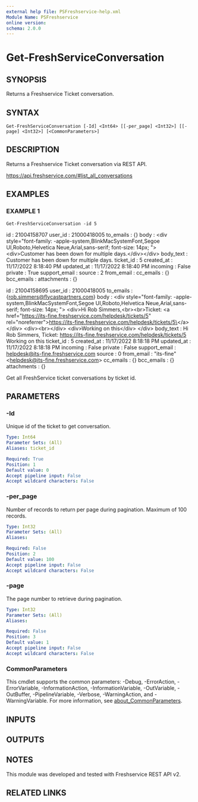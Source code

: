 ```yaml
---
external help file: PSFreshservice-help.xml
Module Name: PSFreshservice
online version:
schema: 2.0.0
---
```


# Get-FreshServiceConversation

## SYNOPSIS
Returns a Freshservice Ticket conversation.

## SYNTAX

```
Get-FreshServiceConversation [-Id] <Int64> [[-per_page] <Int32>] [[-page] <Int32>] [<CommonParameters>]
```

## DESCRIPTION
Returns a Freshservice Ticket conversation via REST API.

https://api.freshservice.com/#list_all_conversations

## EXAMPLES

### EXAMPLE 1
```
Get-FreshServiceConversation -id 5
```

id            : 21004158707
user_id       : 21000418005
to_emails     : {}
body          : \<div style="font-family: -apple-system,BlinkMacSystemFont,Segoe UI,Roboto,Helvetica Neue,Arial,sans-serif; font-size: 14px; "\>\<div\>Customer has been down for multiple days.\</div\>\</div\>
body_text     : Customer has been down for multiple days.
ticket_id     : 5
created_at    : 11/17/2022 8:18:40 PM
updated_at    : 11/17/2022 8:18:40 PM
incoming      : False
private       : True
support_email :
source        : 2
from_email    :
cc_emails     : {}
bcc_emails    :
attachments   : {}

id            : 21004158695
user_id       : 21000418005
to_emails     : {rob.simmers@flycastpartners.com}
body          : \<div style="font-family: -apple-system,BlinkMacSystemFont,Segoe UI,Roboto,Helvetica Neue,Arial,sans-serif; font-size: 14px; "\>
                \<div\>Hi Rob Simmers,\<br\>\<br\>Ticket: \<a href="https://its-fine.freshservice.com/helpdesk/tickets/5" rel="noreferrer"\>https://its-fine.freshservice.com/helpdesk/tickets/5\</a\>
                \</div\>
                \<div\>\<br\>\</div\>
                \<div\>Working on this\</div\>
                \</div\>
body_text     : Hi Rob Simmers,  Ticket: https://its-fine.freshservice.com/helpdesk/tickets/5     Working on this
ticket_id     : 5
created_at    : 11/17/2022 8:18:18 PM
updated_at    : 11/17/2022 8:18:18 PM
incoming      : False
private       : False
support_email : helpdesk@its-fine.freshservice.com
source        : 0
from_email    : "its-fine" \<helpdesk@its-fine.freshservice.com\>
cc_emails     : {}
bcc_emails    : {}
attachments   : {}

Get all FreshService ticket conversations by ticket id.

## PARAMETERS

### -Id
Unique id of the ticket to get conversation.

```yaml
Type: Int64
Parameter Sets: (All)
Aliases: ticket_id

Required: True
Position: 1
Default value: 0
Accept pipeline input: False
Accept wildcard characters: False
```

### -per_page
Number of records to return per page during pagination. 
Maximum of 100 records.

```yaml
Type: Int32
Parameter Sets: (All)
Aliases:

Required: False
Position: 2
Default value: 100
Accept pipeline input: False
Accept wildcard characters: False
```

### -page
The page number to retrieve during pagination.

```yaml
Type: Int32
Parameter Sets: (All)
Aliases:

Required: False
Position: 3
Default value: 1
Accept pipeline input: False
Accept wildcard characters: False
```

### CommonParameters
This cmdlet supports the common parameters: -Debug, -ErrorAction, -ErrorVariable, -InformationAction, -InformationVariable, -OutVariable, -OutBuffer, -PipelineVariable, -Verbose, -WarningAction, and -WarningVariable. For more information, see [about_CommonParameters](http://go.microsoft.com/fwlink/?LinkID=113216).

## INPUTS

## OUTPUTS

## NOTES
This module was developed and tested with Freshservice REST API v2.

## RELATED LINKS
